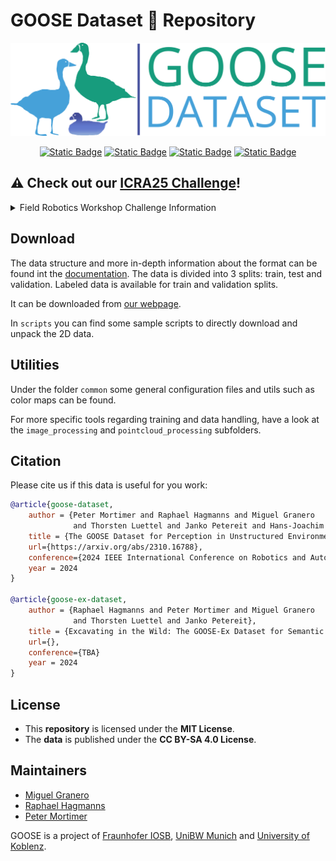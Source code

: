 # GOOSE Dataset :duck: Repository

<!-- ![logo](static/goose_logo_share.jpg) -->
![logo](static/goose_logo.png)

<div align="center">

[![Static Badge](https://img.shields.io/badge/GOOSE-PDF?label=arXiv&color=red&link=https%3A%2F%2Farxiv.org%2Fabs%2F2310.16788)](https://arxiv.org/abs/2310.16788)
[![Static Badge](https://img.shields.io/badge/GOOSE_EX-PDF?label=PDF&color=green&link=https%3A%2F%2Fgoose-dataset.de%2Fimages%2FgooseEx.pdf)](https://goose-dataset.de/images/gooseEx.pdf)
[![Static Badge](https://img.shields.io/badge/GOOSE_Website-Web?label=Website&color=blue&link=https%3A%2F%2Fgoose-dataset.de%2F)](https://goose-dataset.de/)
[![Static Badge](https://img.shields.io/badge/Documentation-Web?label=Docs&color=blue&link=https%3A%2F%2Fgoose-dataset.de%2Fdocs%2F)](https://goose-dataset.de/docs/)

</div>



## :warning: Check out our [ICRA25 Challenge](https://norlab-ulaval.github.io/icra_workshop_field_robotics/#competition)!

<details>

<summary>Field Robotics Workshop Challenge Information</summary>
<br>

This branch currently contains the scripts and tools to work with the GOOSE Dataset and run baseline experiments for the [Field Robotics workshop challenge at ICRA 2025](https://norlab-ulaval.github.io/icra_workshop_field_robotics/#competition).


More information on how to participate can be found in the Codabench Challenge website ([2D](https://www.codabench.org/competitions/5743/), [3D](https://www.codabench.org/competitions/5745/)) and the `image_processing` and `pointcloud_processing` subfolders.

### Category Labels for the ICRA25 Challenge

For the challenge, we use the simplified label set listed below. This version of the labels can be downloaded from [here](https://goose-dataset.de/storage/2d_challenge.zip) and used to replace the original ones.

| name                  | label_key | hex     |
|-----------------------|-----------|---------|
| other                 | 0         | #A9A9A9 |
| artificial_structures | 1         | #DE88DE |
| artificial_ground     | 2         | #EBFF3B |
| natural_ground        | 3         | #A1887F |
| obstacle              | 4         | #FFC107 |
| vehicle               | 5         | #F44336 |
| vegetation            | 6         | #4CAF50 |
| human                 | 7         | #8FB0FF |
| sky                   | 8         | #2196F3 |

</details>

## Download

The data structure and more in-depth information about the format can be found int the [documentation](https://goose-dataset.de/docs/dataset-structure/). The data is divided into 3 splits: train, test and validation. Labeled data is available for train and validation splits. 

It can be downloaded from [our webpage](https://goose-dataset.de/docs/setup/#download-dataset). 

In `scripts` you can find some sample scripts to directly download and unpack the 2D data.

## Utilities

Under the folder `common` some general configuration files and utils such as color maps can be found.

For more specific tools regarding training and data handling, have a look at the `image_processing` and `pointcloud_processing` subfolders.

## Citation

Please cite us if this data is useful for you work:

```bibtex
@article{goose-dataset,
    author = {Peter Mortimer and Raphael Hagmanns and Miguel Granero
              and Thorsten Luettel and Janko Petereit and Hans-Joachim Wuensche},
    title = {The GOOSE Dataset for Perception in Unstructured Environments},
    url={https://arxiv.org/abs/2310.16788},
    conference={2024 IEEE International Conference on Robotics and Automation (ICRA)}
    year = 2024
}

@article{goose-ex-dataset,
    author = {Raphael Hagmanns and Peter Mortimer and Miguel Granero
              and Thorsten Luettel and Janko Petereit},
    title = {Excavating in the Wild: The GOOSE-Ex Dataset for Semantic Segmentation},
    url={},
    conference={TBA}
    year = 2024
} 
```

## License

- This **repository** is licensed under the **MIT License**.
- The **data** is published under the **CC BY-SA 4.0 License**.

## Maintainers

- [Miguel Granero](mailto:miguel.granero@iosb.fraunhofer.de)
- [Raphael Hagmanns](mailto:raphael.hagmanns@iosb.fraunhofer.de)
- [Peter Mortimer](mailto:peter.mortimer@unibw.de)

GOOSE is a project of [Fraunhofer IOSB](https://www.iosb.fraunhofer.de/de/kompetenzen/systemtechnik/mess-regelungs-diagnosesysteme.html), [UniBW Munich](https://www.unibw.de/tas) and [University of Koblenz](https://www.uni-koblenz.de/de/informatik/icv/paulus).
